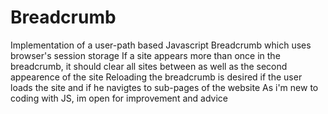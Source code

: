 # Breadcrumb
Implementation of a user-path based Javascript Breadcrumb which uses browser's session storage
If a site appears more than once in the breadcrumb, it should clear all sites between as well as the second appearence of the site
Reloading the breadcrumb is desired if the user loads the site and if he navigtes to sub-pages of the website
As i'm new to coding with JS, im open for improvement and advice
